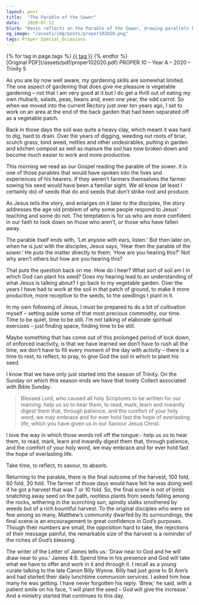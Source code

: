 ```yaml
---
layout: post
title:  "The Parable of the Sower"
date:   2020-07-12
blurb: "Kevin reflects on the Parable of the Sower, drawing parallels between gardening and nurturing one's faith. He emphasizes the importance of preparing oneself as fertile soil for God's teachings, finding stillness, and embracing the scriptures. The sermon encourages confidence in God's purposes, highlighting the potential for a bountiful spiritual harvest despite challenges."
og_image: "/assets/img/posts/proper102020.png"
tags: Proper Special_Occasions
---    
```

<div class="tag-pills">
    {% for tag in page.tags %}
    <a href="{{ site.baseurl }}/tag/{{ tag | slugify }}" class="tag-pill">{{ tag }}</a>
    {% endfor %}
</div>
[Original PDF](/assets/pdf/proper102020.pdf)
PROPER 10 – Year A – 2020 – Trinity 5

As you are by now well aware, my gardening skills are somewhat limited. The one aspect of gardening that does give me pleasure is vegetable gardening – not that I am very good at it but I do get a thrill out of eating my own rhubarb, salads, peas, beans and, even one year, the odd carrot. So when we moved into the current Rectory just over ten years ago, I set to work on an area at the end of the back garden that had been separated off as a vegetable patch.

Back in those days the soil was quite a heavy clay, which meant it was hard to dig, hard to drain. Over the years of digging, weeding out roots of briar, scutch grass, bind weed, nettles and other undesirables, putting in garden and kitchen compost as well as manure the soil has now broken down and become much easier to work and more productive.

This morning we read as our Gospel reading the parable of the sower. It is one of those parables that would have spoken into the lives and experiences of his hearers. If they weren’t farmers themselves the farmer sowing his seed would have been a familiar sight. We all know (at least I certainly do) of seeds that do and seeds that don’t strike root and produce.

As Jesus tells the story, and enlarges on it later to the disciples, the story addresses the age old problem of why some people respond to Jesus’ teaching and some do not. The temptation is for us who are more confident in our faith to look down on those who aren’t, or those who have fallen away.

The parable itself ends with, 'Let anyone with ears, listen.' But then later on, when he is just with the disciples, Jesus says, 'Hear then the parable of the sower.' He puts the matter directly to them; 'How are you hearing this?' Not why aren’t others but how are you hearing this?

That puts the question back on me. How do I hear? What sort of soil am I in which God can plant his seed? Does my hearing lead to an understanding of what Jesus is talking about? I go back to my vegetable garden. Over the years I have had to work at the soil in that patch of ground, to make it more productive, more receptive to the seeds, to the seedlings I plant in it.

In my own following of Jesus, I must be prepared to do a bit of cultivation myself – setting aside some of that most precious commodity, our time. Time to be quiet, time to be still. I’m not talking of elaborate spiritual exercises – just finding space, finding time to be still.

Maybe something that has come out of this prolonged period of lock down, of enforced inactivity, is that we have learned we don’t have to rush all the time, we don’t have to fill every moment of the day with activity – there is a time to rest, to reflect, to pray, to give God the soil in which to plant his seed.

I know that we have only just started into the season of Trinity. On the Sunday on which this season ends we have that lovely Collect associated with Bible Sunday:

> Blessed Lord,
> who caused all holy Scriptures to be written for our learning:
> help us so to hear them,
> to read, mark, learn and inwardly digest them
> that, through patience, and the comfort of your holy word,
> we may embrace and for ever hold fast
> the hope of everlasting life,
> which you have given us in our Saviour Jesus Christ.

I love the way in which those words roll off the tongue:- help us so to hear them, to read, mark, learn and inwardly digest them that, through patience, and the comfort of your holy word, we may embrace and for ever hold fast the hope of everlasting life.

Take time, to reflect, to savour, to absorb.

Returning to the parable, there is the final outcome of the harvest, 100 fold, 60 fold, 30 fold. The farmer of those days would have felt he was doing well if he got a harvest that was 7 or 10 fold. So, the final scene is not of birds snatching away seed on the path, rootless plants from seeds falling among the rocks, withering in the scorching sun, spindly stalks smothered by weeds but of a rich bountiful harvest. To the original disciples who were so few among so many, Matthew’s community dwarfed by its surroundings, the final scene is an encouragement to great confidence in God’s purposes. Though their numbers are small, the opposition hard to take, the rejections of their message painful, the remarkable size of the harvest is a reminder of the riches of God’s blessing.

The writer of the Letter of James tells us: 'Draw near to God and he will draw near to you.' James 4:8. Spend time in his presence and God will take what we have to offer and work in it and through it. I recall as a young curate talking to the late Canon Billy Wynne. Billy had just gone to St Ann’s and had started their daily lunchtime communion services. I asked him how many he was getting. I have never forgotten his reply. 'Brew,' he said, with a patient smile on his face, 'I will plant the seed – God will give the increase.' And a ministry started that continues to this day.
